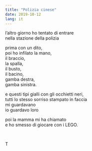 ```yaml
---
title: "Polizia cinese"
date: 2019-10-12
lang: it
---
```

l’altro giorno ho tentato di entrare  
nella stazione della polizia

prima con un dito,  
poi ho infilato la mano,  
il braccio,  
la spalla,  
il busto,  
il bacino,  
gamba destra,  
gamba sinistra.

e questi tipi gialli con gli occhietti neri,  
tutti lo stesso sorriso stampato in faccia  
mi guardavano  
io guardavo loro

poi la mamma mi ha chiamato  
e ho smesso di giocare con i LEGO.

<br />

T

